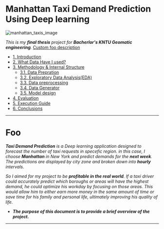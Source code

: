 # Manhattan Taxi Demand Prediction Using Deep learning
![manhattan_taxis_image](https://github.com/user-attachments/assets/d03a2d17-d307-494a-a8ef-c49420059cff)

*This is my __final thesis__ project for __Bacherlor's KNTU Geomatic engineering__.*
[Custom foo description](#Foo)

* <a href="1.Introduction">1. Introduction</a>
* [2. What Data Have I used?](#2.-What-Data-Have-I-used)
* [3. Methodology & Internal Structure](#3.Methodology-Internal-Structure)
   * [3.1. Data Prepration](#2.1.Data-Prepration)
   * [3.2. Exploratory Data Analysis(EDA)](#2.2.Exploratory-Data-Analysis(EDA))
   * [3.3. Data preprocessing](#2.3.Data-Preprocessing)
   * [3.4. Data Generator](#2.4.Data-Generator)
   * [3.5. Model design](#2.5.Model-Design)
* [4. Evaluation](#4_Evaluation)
* [5. Execution Guide](#5.Execution-Guide)
* [6. Conclusions](#6.Conclusions)

---
# Foo
*__Taxi Demand Prediction__ is a Deep learning application designed to forecast the number of taxi requests in specefic region. in this case, I choose __Manhattan__ in New York and predict demands for the __next week__. The predictions are displayed by city zone and broken down into __hourly__ intervals.*

*So I aimed for my project to be __profitable in the real world__. If a taxi driver could accurately predict which boroughs or areas will have the highest demand, he could optimize his workday by focusing on those areas. This would allow him to either earn more money in the same amount of time or save time for his family and personal life, ultimately improving his quality of life.*

- ***The purpose of this document is to provide a brief overview of the project.***

---


